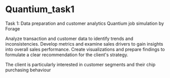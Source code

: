 # Quantium_task1
Task 1: Data preparation and customer analytics Quantium job simulation by Forage

Analyze transaction and customer data to identify trends and inconsistencies. 
Develop metrics and examine sales drivers to gain insights into overall sales performance. 
Create visualizations and prepare findings to formulate a clear recommendation for the client's strategy.

The client is particularly interested in customer segments  and their chip purchasing behaviour 



